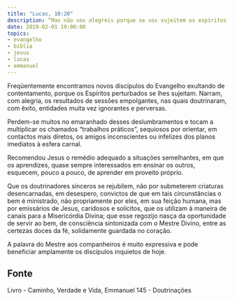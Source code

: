 ```yaml
---
title: "Lucas, 10:20"
description: “Mas não vos alegreis porque se vos sujeitem os espíritos; alegraivos, antes, por estarem os vossos nomes escritos nos céus.” — Jesus
date: 2019-02-01 19:00:00
topics: 
- evangelho
- biblia
- jesus
- lucas
- emmanuel
---
```


Freqüentemente encontramos novos discípulos do Evangelho exultando de
contentamento, porque os Espíritos perturbados se lhes sujeitam.
Narram, com alegria, os resultados de sessões empolgantes, nas quais
doutrinaram, com êxito, entidades muita vez ignorantes e perversas.

Perdem-se muitos no emaranhado desses deslumbramentos e tocam a
multiplicar os chamados “trabalhos práticos”, sequiosos por orientar, em contactos mais diretos, os amigos inconscientes ou infelizes dos planos imediatos
à esfera carnal.

Recomendou Jesus o remédio adequado a situações semelhantes, em que
os aprendizes, quase sempre interessados em ensinar os outros, esquecem,
pouco a pouco, de aprender em proveito próprio.

Que os doutrinadores sinceros se rejubilem, não por submeterem criaturas
desencarnadas, em desespero, convictos de que em tais circunstâncias o bem é
ministrado, não propriamente por eles, em sua feição humana, mas por emissários
de Jesus, caridosos e solícitos, que os utilizam à maneira de canais para a
Misericórdia Divina; que esse regozijo nasça da oportunidade de servir ao bem,
de consciência sintonizada com o Mestre Divino, entre as certezas doces da fé,
solidamente guardada no coração.

A palavra do Mestre aos companheiros é muito expressiva e pode beneficiar
amplamente os discípulos inquietos de hoje.



## Fonte
Livro - Caminho, Verdade e Vida, Emmanuel
145 - Doutrinações

